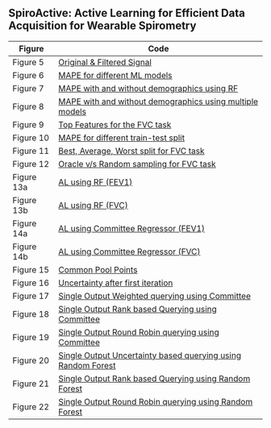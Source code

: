 SpiroActive: Active Learning for Efficient Data Acquisition for Wearable Spirometry
-------------------


| Figure| Code |
| --- | --- |
| Figure 5 | [Original & Filtered Signal](https://github.com/acmsubmission/acmsubmission/blob/main/Figure5.ipynb) |
| Figure 6 | [MAPE for different ML models](https://github.com/acmsubmission/acmsubmission/blob/main/Figure6.ipynb) |
| Figure 7 | [MAPE with and without demographics using RF](https://github.com/acmsubmission/acmsubmission/blob/main/updated/Figure7-Updated.ipynb)|
| Figure 8 | [MAPE with and without demographics using multiple models](https://github.com/acmsubmission/acmsubmission/blob/main/Figure8.ipynb)|
| Figure 9 | [Top Features for the FVC task](https://github.com/acmsubmission/acmsubmission/blob/main/Figure9.ipynb)|
| Figure 10 | [MAPE for different train-test split ](https://github.com/acmsubmission/acmsubmission/blob/main/updated/Figure10-Updated.ipynb)
| Figure 11 |[Best, Average, Worst split for FVC task](https://github.com/acmsubmission/acmsubmission/blob/main/under_process/Figure11.ipynb)|
| Figure 12 |[Oracle v/s Random sampling for FVC task](https://github.com/acmsubmission/acmsubmission/blob/main/Figure12.ipynb)|
| Figure 13a |[AL using RF (FEV1)](https://github.com/acmsubmission/acmsubmission/blob/main/Figure13a.ipynb)|
| Figure 13b |[AL using RF (FVC)](https://github.com/acmsubmission/acmsubmission/blob/main/Figure13b.ipynb) |
| Figure 14a |[AL using Committee Regressor (FEV1)](https://github.com/acmsubmission/acmsubmission/blob/main/Figure14a.ipynb) |
| Figure 14b |[AL using Committee Regressor (FVC)](https://github.com/acmsubmission/acmsubmission/blob/main/Figure14b.ipynb) |
| Figure 15 |[Common Pool Points](https://github.com/acmsubmission/acmsubmission/blob/main/Figure15.ipynb) |
| Figure 16 |[Uncertainty after first iteration](https://github.com/acmsubmission/acmsubmission/blob/main/Figure16.ipynb) |
| Figure 17 |[Single Output Weighted querying using Committee](https://github.com/acmsubmission/acmsubmission/blob/main/Figure17.ipynb) |
| Figure 18 |[Single Output Rank based Querying using Committee](https://github.com/acmsubmission/acmsubmission/blob/main/Figure18.ipynb) |
| Figure 19 |[Single Output Round Robin querying using Committee](https://github.com/acmsubmission/acmsubmission/blob/main/Figure19.ipynb) |
| Figure 20 |[Single Output Uncertainty based querying using Random Forest](https://github.com/acmsubmission/acmsubmission/blob/main/Figure20.ipynb) |
| Figure 21 |[Single Output Rank based Querying using Random Forest](https://github.com/acmsubmission/acmsubmission/blob/main/Figure21.ipynb) |
| Figure 22 |[Single Output Round Robin querying using Random Forest](https://github.com/acmsubmission/acmsubmission/blob/main/Figure22.ipynb) |
